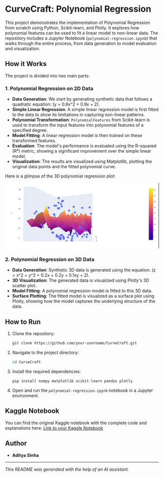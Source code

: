 ﻿# CurveCraft: Polynomial Regression

This project demonstrates the implementation of Polynomial Regression from scratch using Python, Scikit-learn, and Plotly. It explores how polynomial features can be used to fit a linear model to non-linear data. The repository includes a Jupyter Notebook (`polynomial-regression.ipynb`) that walks through the entire process, from data generation to model evaluation and visualization.

## How it Works

The project is divided into two main parts:

### 1. Polynomial Regression on 2D Data

-   **Data Generation**: We start by generating synthetic data that follows a quadratic equation: \(y = 0.8x^2 + 0.9x + 2\).
-   **Simple Linear Regression**: A simple linear regression model is first fitted to the data to show its limitations in capturing non-linear patterns.
-   **Polynomial Transformation**: `PolynomialFeatures` from Scikit-learn is used to transform the input features into polynomial features of a specified degree.
-   **Model Fitting**: A linear regression model is then trained on these transformed features.
-   **Evaluation**: The model's performance is evaluated using the R-squared (R²) metric, showing a significant improvement over the simple linear model.
-   **Visualization**: The results are visualized using Matplotlib, plotting the original data points and the fitted polynomial curve.

Here is a glimpse of the 3D polynomial regression plot:

![3D Polynomial Regression](https://github.com/aditu258/CurveCraft/blob/968a9070a6b2cc492f5aae3933ae6a96f7accf41/3D_Image.png)

### 2. Polynomial Regression on 3D Data

-   **Data Generation**: Synthetic 3D data is generated using the equation: \(z = x^2 + y^2 + 0.2x + 0.2y + 0.1xy + 2\).
-   **3D Visualization**: The generated data is visualized using Plotly's 3D scatter plot.
-   **Model Fitting**: A polynomial regression model is fitted to this 3D data.
-   **Surface Plotting**: The fitted model is visualized as a surface plot using Plotly, showing how the model captures the underlying structure of the data.

## How to Run

1.  Clone the repository:
    ```bash
    git clone https://github.com/your-username/CurveCraft.git
    ```
2.  Navigate to the project directory:
    ```bash
    cd CurveCraft
    ```
3.  Install the required dependencies:
    ```bash
    pip install numpy matplotlib scikit-learn pandas plotly
    ```
4.  Open and run the `polynomial-regression.ipynb` notebook in a Jupyter environment.

## Kaggle Notebook

You can find the original Kaggle notebook with the complete code and explanations here:
[Link to your Kaggle Notebook](https://www.kaggle.com/code/adityasinha5730/curvecraft/edit)

## Author

-   **Aditya Sinha**

---

_This README was generated with the help of an AI assistant._

